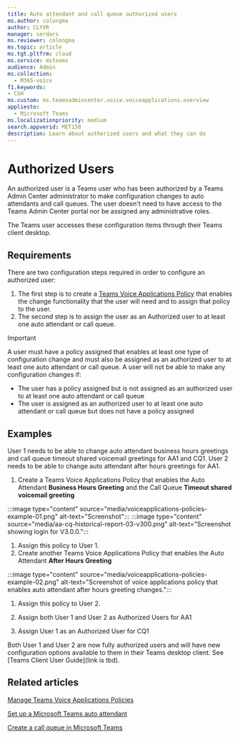 ```yaml
---
title: Auto attendant and call queue authorized users
ms.author: colongma
author: CLYVR
manager: serdars
ms.reviewer: colongma
ms.topic: article
ms.tgt.pltfrm: cloud
ms.service: msteams
audience: Admin
ms.collection: 
  - M365-voice
f1.keywords:
- CSH
ms.custom: ms.teamsadmincenter.voice.voiceapplications.overview
appliesto: 
  - Microsoft Teams
ms.localizationpriority: medium
search.appverid: MET150
description: Learn about authorized users and what they can do
---
```


# Authorized Users
An authorized user is a Teams user who has been authorized by a Teams Admin Center administrator to make configuration changes to auto attendants and call queues.  The user doesn't need to have access to the Teams Admin Center portal nor be assigned any administrative roles.

The Teams user accesses these configuration items through their Teams client desktop.

## Requirements
There are two configuration steps required in order to configure an authorized user:

1. The first step is to create a [Teams Voice Applications Policy](./manage-voice-applications-policies.md) that enables the change functionality that the user will need and to assign that policy to the user.
1. The second step is to assign the user as an Authorized user to at least one auto attendant or call queue.

> [!IMPORTANT]
> A user must have a policy assigned that enables at least one type of configuration change and must also be assigned as an authorized user to at least one auto attendant or call queue.
> A user will not be able to make any configuration changes if:
> - The user has a policy assigned but is not assigned as an authorized user to at least one auto attendant or call queue
> - The user is assigned as an authorized user to at least one auto attendant or call queue but does not have a policy assigned

## Examples
User 1 needs to be able to change auto attendant business hours greetings and call queue timeout shared voicemail greetings for AA1 and CQ1.
User 2 needs to be able to change auto attendant after hours greetings for AA1.

1. Create a Teams Voice Applications Policy that enables the Auto Attendant **Business Hours Greeting** and the Call Queue **Timeout shared voicemail greeting**

 :::image type="content" source="media/voiceapplications-policies-example-01.png" alt-text="Screenshot":::
 :::image type="content" source="media/aa-cq-historical-report-03-v300.png" alt-text="Screenshot showing login for V3.0.0.":::

1. Assign this policy to User 1.
1. Create another Teams Voice Applications Policy that enables the Auto Attendant **After Hours Greeting**

 :::image type="content" source="media/voiceapplications-policies-example-02.png" alt-text="Screenshot of voice applications policy that enables auto attendant after hours greeting changes.":::

1. Assign this policy to User 2.

1. Assign both User 1 and User 2 as Authorized Users for AA1
1. Assign User 1 as an Authorized User for CQ1

Both User 1 and User 2 are now fully authorized users and will have new configuration options available to them in their Teams desktop client.  See [Teams Client User Guide](link is tbd).


## Related articles

[Manage Teams Voice Applications Policies](./manage-voice-applications-policies.md)

[Set up a Microsoft Teams auto attendant](./create-a-phone-system-auto-attendant.md)

[Create a call queue in Microsoft Teams](./create-a-phone-system-call-queue.md)

